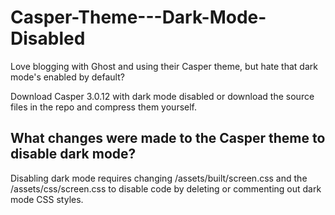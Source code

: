 # Casper-Theme---Dark-Mode-Disabled

Love blogging with Ghost and using their Casper theme, but hate that dark mode's enabled by default?

Download Casper 3.0.12 with dark mode disabled or download the source files in the repo and compress them yourself.

## What changes were made to the Casper theme to disable dark mode?

Disabling dark mode requires changing /assets/built/screen.css and the /assets/css/screen.css to disable code by deleting or commenting out dark mode CSS styles.
